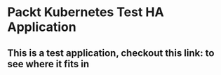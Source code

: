 # Packt Kubernetes Test HA Application

## This is a test application, checkout this link: to see where it fits in
